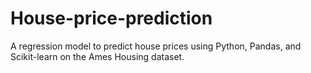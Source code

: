 # House-price-prediction
A regression model to predict house prices using Python, Pandas, and Scikit-learn on the Ames Housing dataset.
